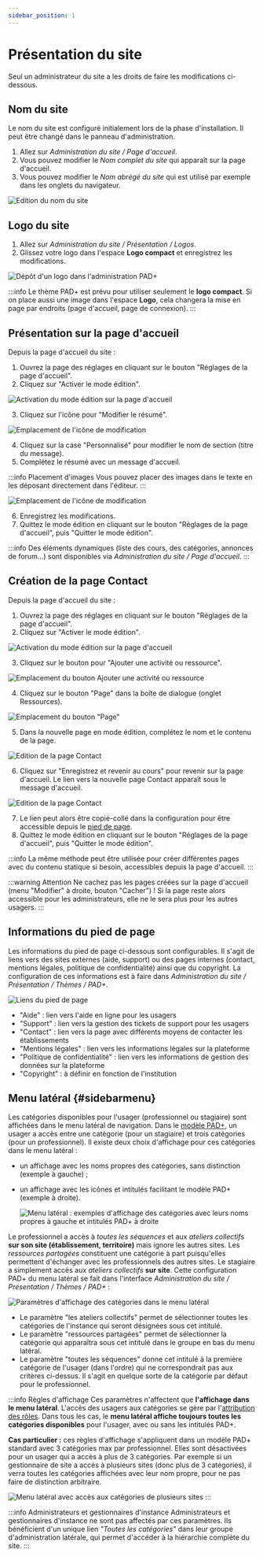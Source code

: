```yaml
---
sidebar_position: 1
---
```

# Présentation du site

Seul un administrateur du site a les droits de faire les modifications ci-dessous.

## Nom du site

Le nom du site est configuré initialement lors de la phase d'installation. Il peut être changé dans le panneau d'administration.

1. Allez sur *Administration du site / Page d'accueil*.
1. Vous pouvez modifier le *Nom complet du site* qui apparaît sur la page d'accueil.
1. Vous pouvez modifier le *Nom abrégé du site* qui est utilisé par exemple dans les onglets du navigateur.

![Edition du nom du site](/img/marqueblanche/nom-site.png)

## Logo du site

1. Allez sur *Administration du site / Présentation / Logos*.
2. Glissez votre logo dans l'espace **Logo compact** et enregistrez les modifications.

![Dépôt d'un logo dans l'administration PAD+](/img/marqueblanche/logo-epnak.png)

:::info
Le thème PAD+ est prévu pour utiliser seulement le **logo compact**. Si on place aussi une image dans l'espace **Logo**, cela changera la mise en page par endroits (page d'accueil, page de connexion).
:::

## Présentation sur la page d'accueil

Depuis la page d'accueil du site :

1. Ouvrez la page des réglages en cliquant sur le bouton "Réglages de la page d'accueil".
2. Cliquez sur "Activer le mode édition".

![Activation du mode édition sur la page d'accueil](/img/marqueblanche/home-editmode.png)

3. Cliquez sur l'icône pour "Modifier le résumé".

![Emplacement de l'icône de modification](/img/marqueblanche/home-editcontent.png)

4. Cliquez sur la case "Personnalisé" pour modifier le nom de section (titre du message).
5. Complétez le résumé avec un message d'accueil.

:::info Placement d'images
Vous pouvez placer des images dans le texte en les déposant directement dans l'éditeur.
:::

![Emplacement de l'icône de modification](/img/marqueblanche/home-content.png)

6. Enregistrez les modifications.
7. Quittez le mode édition en cliquant sur le bouton "Réglages de la page d'accueil", puis "Quitter le mode édition".

:::info
Des éléments dynamiques (liste des cours, des catégories, annonces de forum...) sont disponibles via *Administration du site / Page d'accueil*.
:::

## Création de la page Contact

Depuis la page d'accueil du site :

1. Ouvrez la page des réglages en cliquant sur le bouton "Réglages de la page d'accueil".
2. Cliquez sur "Activer le mode édition".

![Activation du mode édition sur la page d'accueil](/img/marqueblanche/home-editmode.png)

3. Cliquez sur le bouton pour "Ajouter une activité ou ressource".

![Emplacement du bouton Ajouter une activité ou ressource](/img/marqueblanche/home-addcontent.png)

4. Cliquez sur le bouton "Page" dans la boîte de dialogue (onglet Ressources).

![Emplacement du bouton "Page"](/img/marqueblanche/home-addpage.png)

5. Dans la nouvelle page en mode édition, complétez le nom et le contenu de la page.

![Edition de la page Contact](/img/marqueblanche/home-editcontactpage.png)

6. Cliquez sur "Enregistrez et revenir au cours" pour revenir sur la page d'accueil. Le lien vers la nouvelle page Contact apparaît sous le message d'accueil.

![Edition de la page Contact](/img/marqueblanche/home-linkcontactpage.png)

7. Le lien peut alors être copié-collé dans la configuration pour être accessible depuis le [pied de page](#informations-du-pied-de-page).
8. Quittez le mode édition en cliquant sur le bouton "Réglages de la page d'accueil", puis "Quitter le mode édition".

:::info
La même méthode peut être utilisée pour créer différentes pages avec du contenu statique si besoin, accessibles depuis la page d'accueil.
:::

:::warning Attention
Ne cachez pas les pages créées sur la page d'accueil (menu "Modifier" à droite, bouton "Cacher") ! Si la page reste alors accessible pour les administrateurs, elle ne le sera plus pour les autres usagers.
:::

## Informations du pied de page

Les informations du pied de page ci-dessous sont configurables. Il s'agit de liens vers des sites externes (aide, support) ou des pages internes (contact, mentions légales, politique de confidentialité) ainsi que du copyright. La configuration de ces informations est à faire dans *Administration du site / Présentation / Thèmes / PAD+*.

![Liens du pied de page](/img/marqueblanche/footer.png)

- "Aide" : lien vers l'aide en ligne pour les usagers
- "Support" : lien vers la gestion des tickets de support pour les usagers
- "Contact" : lien vers la page avec différents moyens de contacter les établissements
- "Mentions légales" : lien vers les informations légales sur la plateforme
- "Politique de confidentialité" : lien vers les informations de gestion des données sur la plateforme
- "Copyright" : à définir en fonction de l'institution

## Menu latéral {#sidebarmenu}

Les catégories disponibles pour l'usager (professionnel ou stagiaire) sont affichées dans le menu latéral de navigation. Dans le [modèle PAD+](../organisation/contenu), un usager a accès entre une catégorie (pour un stagiaire) et trois catégories (pour un professionnel). Il existe deux choix d'affichage pour ces catégories dans le menu latéral :

- un affichage avec les noms propres des catégories, sans distinction (exemple à gauche) ;
- un affichage avec les icônes et intitulés facilitant le modèle PAD+ (exemple à droite).

    ![Menu latéral : exemples d'affichage des catégories avec leurs noms propres à gauche et intitulés PAD+ à droite](/img/marqueblanche/menus.png)

Le professionnel a accès à *toutes les séquences* et aux *ateliers collectifs* **sur son site (établissement, territoire)** mais ignore les autres sites. Les *ressources partagées* constituent une catégorie à part puisqu'elles permettent d'échanger avec les professionnels des autres sites. Le stagiaire a simplement accès aux *ateliers collectifs* **sur site**. Cette configuration PAD+ du menu latéral se fait dans l'interface *Administration du site / Présentation / Thèmes / PAD+* :

![Paramètres d'affichage des catégories dans le menu latéral](/img/marqueblanche/menu-settings.png)

- Le paramètre "les ateliers collectifs" permet de sélectionner toutes les catégories de l'instance qui seront désignées sous cet intitulé.
- Le paramètre "ressources partagées" permet de sélectionner la catégorie qui apparaîtra sous cet intitulé dans le groupe en bas du menu latéral.
- Le paramètre "toutes les séquences" donne cet intitulé à la première catégorie de l'usager (dans l'ordre) qui ne correspondrait pas aux critères ci-dessus. Il s'agit en quelque sorte de la catégorie par défaut pour le professionnel.

:::info Règles d'affichage
Ces paramètres n'affectent que **l'affichage dans le menu latéral**. L'accès des usagers aux catégories se gère par l'[attribution des rôles](../organisation/roles.md). Dans tous les cas, le **menu latéral affiche toujours toutes les catégories disponibles** pour l'usager, avec ou sans les intitulés PAD+.

**Cas particulier :** ces règles d'affichage s'appliquent dans un modèle PAD+ standard avec 3 catégories max par professionnel. Elles sont désactivées pour un usager qui a accès à plus de 3 catégories. Par exemple si un gestionnaire de site a accès à plusieurs sites (donc plus de 3 catégories), il verra toutes les catégories affichées avec leur nom propre, pour ne pas faire de distinction arbitraire.

![Menu latéral avec accès aux catégories de plusieurs sites](/img/marqueblanche/menu-multisites.png)
:::

:::info Administrateurs et gestionnaires d'instance
Administrateurs et gestionnaires d'instance ne sont pas affectés par ces paramètres. Ils bénéficient d'un unique lien *"Toutes les catégories"* dans leur groupe d'administration latérale, qui permet d'accéder à la hiérarchie complète du site.
:::
